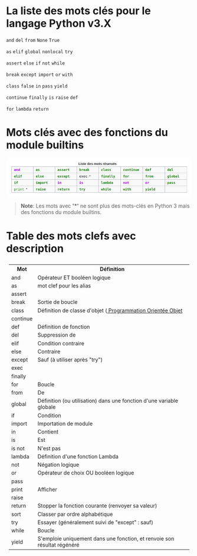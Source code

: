 # La liste des mots clés pour le langage Python v3.X

`and`    `del`   `from`   `None`  `True`

`as`      `elif`  `global`  `nonlocal`  `try`

`assert`  `else`  `if`  `not`  `while`

`break`  `except` `import`  `or`  `with`

`class`  `false`  `in`  `pass`     `yield`

`continue`  `finally`  `is`  `raise`  `def`

`for`  `lambda`  `return`

# Mots clés avec des fonctions du module builtins

![Table des Mots Cles en Python](https://github.com/konan08-nic/pythoncamp/blob/main/assets/py-mots-cles.png)

> **Note**: Les mots avec **'*'** ne sont plus des mots-clés en Python 3 mais des fonctions du module builtins.

# Table des mots clefs avec description

<table style="margin:0.5em auto 0.5em auto; border-collapse:collapse; padding:0.5em;">
<tbody>
  <tr>
    <th>Mot</th>
    <th>Définition</th>
  </tr>
  <tr>
    <td>and</td>
    <td>Opérateur ET booléen logique</td>
  </tr>
  <tr>
    <td>as</td>
    <td>mot clef pour les alias</td>
  </tr>
  <tr>
    <td>assert</td>
    <td></td>
  </tr>
  <tr>
    <td>break</td>
    <td>Sortie de boucle</td>
  </tr>
  <tr>
    <td>class</td>
    <td>
      Définition de classe d'objet (<a href="https://fr.wikipedia.org/wiki/POO" class="extiw" title="w:POO" target="_blank"> Programmation Orientée Objet</a>
    </td>
  </tr>
  <tr>
    <td>continue</td>
    <td></td>
  </tr>
  <tr>
    <td>def</td>
    <td>Définition de fonction</td>
  </tr>
  <tr>
    <td>del</td>
    <td>Suppression de</td>
  </tr>
  <tr>
    <td>elif</td>
    <td>Condition contraire</td>
  </tr>
  <tr>
    <td>else</td>
    <td>Contraire</td>
  </tr>
  <tr>
    <td>except</td>
    <td>Sauf (à utiliser après "try")</td>
  </tr>
  <tr>
    <td>exec</td>
    <td></td>
  </tr>
  <tr>
    <td>finally</td>
    <td></td>
  </tr>
<tr>
  <td>for</td>
  <td>Boucle</td>
  </tr>
  <tr>
    <td>from</td>
    <td>De</td>
  </tr>
  <tr>
    <td>global</td>
    <td>Définition (ou utilisation) dans une fonction d'une variable globale</td>
  </tr>
  <tr>
    <td>if</td>
    <td>Condition</td>
  </tr>
  <tr>
    <td>import</td>
    <td>Importation de module</td>
  </tr>
  <tr>
    <td>in</td>
    <td>Contient</td>
  </tr>
  <tr>
    <td>is</td>
    <td>Est</td>
  </tr>
<tr>
<td>is not</td>
<td>N'est pas
</td></tr>
<tr>
<td>lambda</td>
<td>Définition d'une fonction Lambda
</td></tr>
<tr>
<td>not</td>
<td>Négation logique
</td></tr>
<tr>
<td>or</td>
<td>Opérateur de choix OU booléen logique
</td></tr>
<tr>
<td>pass</td>
<td>
</td></tr>
<tr>
<td>print</td>
<td>Afficher
</td></tr>
<tr>
<td>raise</td>
<td>
</td></tr>
<tr>
<td>return</td>
<td>Stopper la fonction courante (renvoyer sa valeur)
</td></tr>
<tr>
<td>sort</td>
<td>Classer par ordre alphabétique
</td></tr>
<tr>
<td>try</td>
<td>Essayer (généralement suivi de "except"&nbsp;: sauf)
</td></tr>
<tr>
<td>while</td>
<td>Boucle
</td></tr>
<tr>
  <td>yield</td>
  <td>S'emploie uniquement dans une fonction, et renvoie son résultat régénéré</td>
  </tr>
</tbody>
</table>
